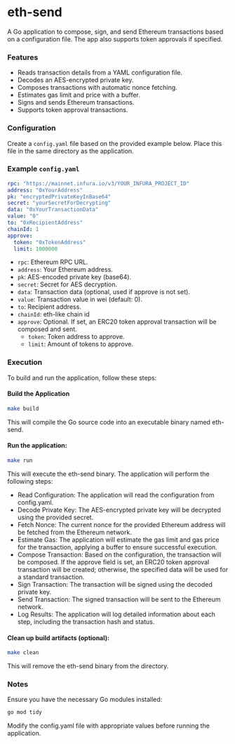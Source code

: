 # eth-send

A Go application to compose, sign, and send Ethereum transactions based on a configuration file. The app also supports token approvals if specified.

### Features

- Reads transaction details from a YAML configuration file.
- Decodes an AES-encrypted private key.
- Composes transactions with automatic nonce fetching.
- Estimates gas limit and price with a buffer.
- Signs and sends Ethereum transactions.
- Supports token approval transactions.

### Configuration

Create a `config.yaml` file based on the provided example below. Place this file in the same directory as the application.

### Example `config.yaml`

```yaml
rpc: "https://mainnet.infura.io/v3/YOUR_INFURA_PROJECT_ID"
address: "0xYourAddress"
pk: "encryptedPrivateKeyInBase64"
secret: "yourSecretForDecrypting"
data: "0xYourTransactionData"
value: "0"
to: "0xRecipientAddress"
chainId: 1
approve:
  token: "0xTokenAddress"
  limit: 1000000
```

- `rpc`: Ethereum RPC URL.
- `address`: Your Ethereum address.
- `pk`: AES-encoded private key (base64).
- `secret`: Secret for AES decryption.
- `data`: Transaction data (optional, used if approve is not set).
- `value`: Transaction value in wei (default: 0).
- `to`: Recipient address.
- `chainId`: eth-like chain id
- `approve`: Optional. If set, an ERC20 token approval transaction will be composed and sent.
    - `token`: Token address to approve.
    - `limit`: Amount of tokens to approve.

### Execution
To build and run the application, follow these steps:

#### Build the Application

```bash
make build
```
This will compile the Go source code into an executable binary named eth-send.

#### Run the application:

```bash
make run
```

This will execute the eth-send binary. The application will perform the following steps:
- Read Configuration: The application will read the configuration from config.yaml.
- Decode Private Key: The AES-encrypted private key will be decrypted using the provided secret.
- Fetch Nonce: The current nonce for the provided Ethereum address will be fetched from the Ethereum network.
- Estimate Gas: The application will estimate the gas limit and gas price for the transaction, applying a buffer to ensure successful execution.
- Compose Transaction: Based on the configuration, the transaction will be composed. If the approve field is set, an ERC20 token approval transaction will be created; otherwise, the specified data will be used for a standard transaction.
- Sign Transaction: The transaction will be signed using the decoded private key.
- Send Transaction: The signed transaction will be sent to the Ethereum network.
- Log Results: The application will log detailed information about each step, including the transaction hash and status.

#### Clean up build artifacts (optional):

```bash
make clean
```
This will remove the eth-send binary from the directory.

### Notes
Ensure you have the necessary Go modules installed:

```bash
go mod tidy
```

Modify the config.yaml file with appropriate values before running the application.

